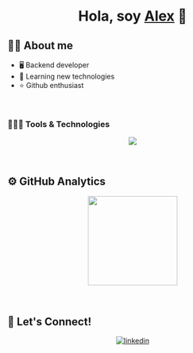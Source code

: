 <div align="center">
  <h1 align="center">Hola, soy <a href="https://aristi.dev">Alex</a> 👋</h1>
</div>

## 🙋‍♂️ About me

- 🖥️ Backend developer
- 🧠 Learning new technologies
- ⭐ Github enthusiast
<br>

### 👨🏻‍💻 Tools & Technologies

<p align="center">
  <a href="https://github.com/Alexx23">
    <img src="https://skillicons.dev/icons?i=kubernetes,docker,mongodb,mysql,postgres,redis,java,js,ts,laravel,php,nodejs,express,aws,azure,githubactions,cloudflare,nginx,c,cpp,py,linux,firebase,maven,git,github,grafana,bash,postman,react,nextjs,vue,nuxtjs,css,tailwind,bootstrap,html,arduino&perline=13" />
  </a>
</p>
<br>

## ⚙️ GitHub Analytics

<p align="center">
  <a href="https://github.com/Alexx23">
    <img height="180em" src="https://github-readme-stats-eight-theta.vercel.app/api?username=Alexx23&show_icons=true&theme=algolia&include_all_commits=true&count_private=true"/>
  </a>
</p>
<br>

## 🤝 Let's Connect!

<p align="center">
  <a href="https://www.linkedin.com/in/alejandro-santamaria-mercado/" target="_blank">
    <img src="https://img.shields.io/badge/LinkedIn:%20Alejandro%20Santamaria-0077B5?style=for-the-badge&logo=linkedin&logoColor=white" alt=linkedin style="margin-bottom: 5px;"/>
  </a>
</p>
<br>
